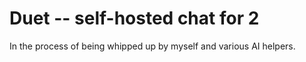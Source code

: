 # Duet -- self-hosted chat for 2

In the process of being whipped up by myself and various AI helpers.